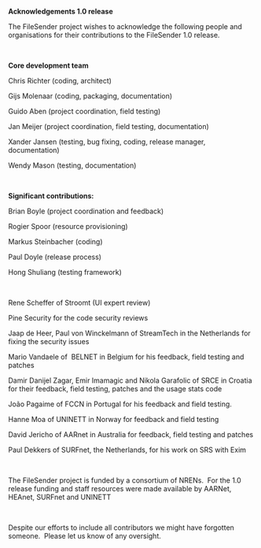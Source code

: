 <p>
      </p><p><b>Acknowledgements 1.0 release</b></p>
<p>The FileSender project wishes to acknowledge the following people and
 organisations for their contributions to the FileSender 1.0 release.</p>
<p> </p>
<p><b>Core development team<br></b></p>
<p>Chris Richter (coding, architect)</p>
<p>Gijs Molenaar (coding, packaging, documentation)</p>
<p>Guido Aben (project coordination, field testing)</p>
<p>Jan Meijer (project coordination, field testing, documentation)</p>
<p>Xander Jansen (testing, bug fixing, coding, release manager, documentation)</p>
<p>Wendy Mason (testing, documentation)</p>
<p> </p>
<p><b>Significant contributions:</b></p>
<p>Brian Boyle (project coordination and feedback)</p>
<p>Rogier Spoor (resource provisioning)</p>
<p>Markus Steinbacher (coding)</p>
<p>Paul Doyle (release process)</p>
<p>Hong Shuliang (testing framework)</p>
<p> </p>
<p>Rene Scheffer of Stroomt (UI expert review)</p>
<p>Pine Security for the code security reviews</p>
<p>Jaap de Heer, Paul von Winckelmann of StreamTech in the Netherlands for fixing the security issues</p>
<p>Mario Vandaele of  BELNET in Belgium for his feedback, field testing and patches</p>
<p>Damir Danijel Zagar, Emir Imamagic and Nikola Garafolic of SRCE in 
Croatia for their feedback, field testing, patches and the usage stats 
code</p>
<p>João Pagaime of FCCN in Portugal for his feedback and field testing.</p>
<p>Hanne Moa of UNINETT in Norway for feedback and field testing</p>
<p>David Jericho of AARnet in Australia for feedback, field testing and patches</p>
<p>Paul Dekkers of SURFnet, the Netherlands, for his work on SRS with Exim</p>
<p> </p>
<p>The FileSender project is funded by a consortium of NRENs.  For the 
1.0 release funding and staff resources were made available by AARNet, 
HEAnet, SURFnet and UNINETT</p>
<p> </p>
<p>Despite our efforts to include all contributors we might have forgotten someone.  Please let us know of any oversight.</p>
    <p> </p>

